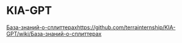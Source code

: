 # KIA-GPT

[База-знаний-о-сплиттерах](https://github.com/terrainternship/KIA-GPT/wiki/База-знаний-о-сплиттерах5)https://github.com/terrainternship/KIA-GPT/wiki/База-знаний-о-сплиттерах

